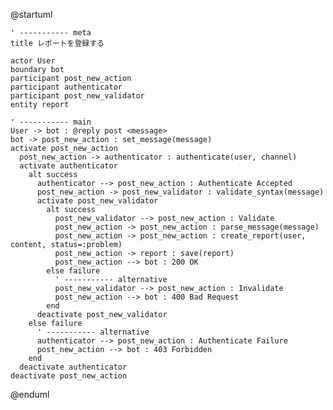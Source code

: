 @startuml

    ' ----------- meta
    title レポートを登録する

    actor User
    boundary bot
    participant post_new_action
    participant authenticator
    participant post_new_validator
    entity report

    ' ----------- main
    User -> bot : @reply post <message>
    bot -> post_new_action : set_message(message)
    activate post_new_action
      post_new_action -> authenticator : authenticate(user, channel)
      activate authenticator
        alt success
          authenticator --> post_new_action : Authenticate Accepted
          post_new_action -> post_new_validator : validate_syntax(message)
          activate post_new_validator
            alt success
              post_new_validator --> post_new_action : Validate
              post_new_action -> post_new_action : parse_message(message)
              post_new_action -> post_new_action : create_report(user, content, status=:problem)
              post_new_action -> report : save(report)
              post_new_action --> bot : 200 OK
            else failure
              ' ----------- alternative
              post_new_validator --> post_new_action : Invalidate
              post_new_action --> bot : 400 Bad Request
            end
          deactivate post_new_validator
        else failure
          ' ----------- alternative
          authenticator --> post_new_action : Authenticate Failure
          post_new_action --> bot : 403 Forbidden
        end
      deactivate authenticator
    deactivate post_new_action

@enduml
